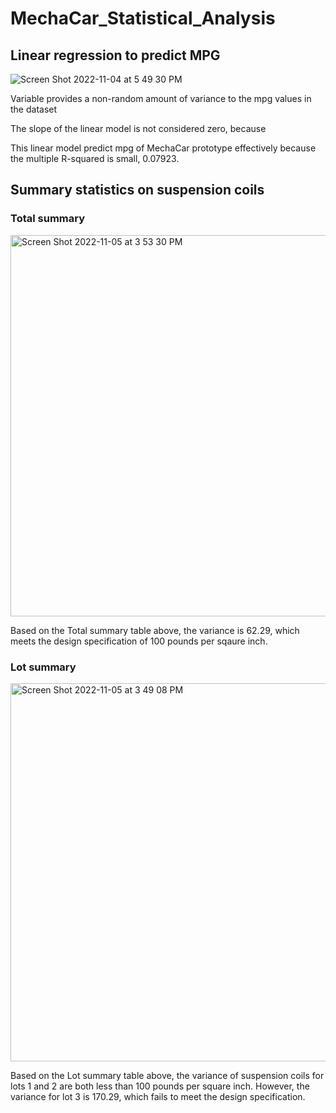 # MechaCar_Statistical_Analysis

## Linear regression to predict MPG

![Screen Shot 2022-11-04 at 5 49 30 PM](https://user-images.githubusercontent.com/108419097/200080113-762b8a34-541e-4dc6-9fef-2c9973514a20.png)

Variable provides a non-random amount of variance to the mpg values in the dataset

The slope of the linear model is not considered zero, because 

This linear model predict mpg of MechaCar prototype effectively because the multiple R-squared is small, 0.07923.


## Summary statistics on suspension coils

### Total summary
<img width="610" alt="Screen Shot 2022-11-05 at 3 53 30 PM" src="https://user-images.githubusercontent.com/108419097/200138573-498147ec-9dbc-4a58-b9ea-4c155e95f6b3.png">

Based on the Total summary table above, the variance is 62.29, which meets the design specification of 100 pounds per sqaure inch. 

### Lot summary
<img width="605" alt="Screen Shot 2022-11-05 at 3 49 08 PM" src="https://user-images.githubusercontent.com/108419097/200138570-917dd834-03ff-4b20-9dec-51bbab14b1d2.png">

Based on the Lot summary table above, the variance of suspension coils for lots 1 and 2 are both less than 100 pounds per square inch.  However, the variance for lot 3 is 170.29, which fails to meet the design specification.



